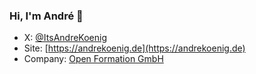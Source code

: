 ### Hi, I'm André 👋

- X: [@ItsAndreKoenig](https://x.com/ItsAndreKoenig)
- Site: [https://andrekoenig.de](https://andrekoenig.de)
- Company: [Open Formation GmbH](https://openformation.io)
